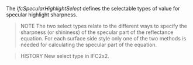 The _IfcSpecularHighlightSelect_ defines the selectable types of value for specular highlight sharpness.

<!-- end of short definition -->


> NOTE The two select types relate to the different ways to specify the sharpness (or shininess) of the specular part of the reflectance equation. For each surface side style only one of the two methods is needed for calculating the specular part of the equation.

> HISTORY New select type in IFC2x2.
